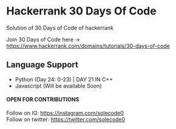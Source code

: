 # Hackerrank 30 Days Of Code
Solution of 30 Days of Code of hackerrank

Join 30 Days of Code here -> https://www.hackerrank.com/domains/tutorials/30-days-of-code
## Language Support
- Python (Day 24: 0-23)  |  DAY 21 IN C++
- Javascript (Will be available Soon)
#### OPEN FOR CONTRIBUTIONS
Follow on IG: https://instagram.com/solecode0 </br>
Follow on twitter: https://twitter.com/solecode0
